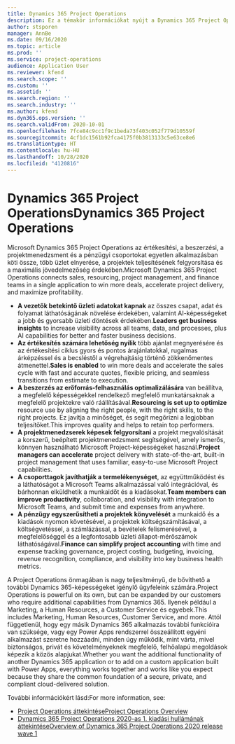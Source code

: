 ```yaml
---
title: Dynamics 365 Project Operations
description: Ez a témakör információkat nyújt a Dynamics 365 Project Operations alkalmazásról.
author: stsporen
manager: AnnBe
ms.date: 09/16/2020
ms.topic: article
ms.prod: ''
ms.service: project-operations
audience: Application User
ms.reviewer: kfend
ms.search.scope: ''
ms.custom: ''
ms.assetid: ''
ms.search.region: ''
ms.search.industry: ''
ms.author: kfend
ms.dyn365.ops.version: ''
ms.search.validFrom: 2020-10-01
ms.openlocfilehash: 7fce84c9cc1f9c1beda73f403c052f779d10559f
ms.sourcegitcommit: 4cf1dc1561b92fca4175f0b3813133c5e63ce8e6
ms.translationtype: HT
ms.contentlocale: hu-HU
ms.lasthandoff: 10/28/2020
ms.locfileid: "4120816"
---
```

# <a name="dynamics-365-project-operations"></a><span data-ttu-id="42be8-103">Dynamics 365 Project Operations</span><span class="sxs-lookup"><span data-stu-id="42be8-103">Dynamics 365 Project Operations</span></span>

<span data-ttu-id="42be8-104">Microsoft Dynamics 365 Project Operations az értékesítési, a beszerzési, a projektmenedzsment és a pénzügyi csoportokat egyetlen alkalmazásban köti össze, több üzlet elnyerése, a projektek teljesítésének felgyorsítása és a maximális jövedelmezőség érdekében.</span><span class="sxs-lookup"><span data-stu-id="42be8-104">Microsoft Dynamics 365 Project Operations connects sales, resourcing, project management, and finance teams in a single application to win more deals, accelerate project delivery, and maximize profitability.</span></span>

-   <span data-ttu-id="42be8-105">**A vezetők betekintő üzleti adatokat kapnak** az összes csapat, adat és folyamat láthatóságának növelése érdekében, valamint AI-képességeket a jobb és gyorsabb üzleti döntések érdekében.</span><span class="sxs-lookup"><span data-stu-id="42be8-105">**Leaders get business insights** to increase visibility across all teams, data, and processes, plus AI capabilities for better and faster business decisions.</span></span>
-   <span data-ttu-id="42be8-106">**Az értékesítés számára lehetőség nyílik** több ajánlat megnyerésére és az értékesítési ciklus gyors és pontos árajánlatokkal, rugalmas árképzéssel és a becsléstől a végrehajtásig történő zökkenőmentes átmenettel.</span><span class="sxs-lookup"><span data-stu-id="42be8-106">**Sales is enabled** to win more deals and accelerate the sales cycle with fast and accurate quotes, flexible pricing, and seamless transitions from estimate to execution.</span></span>
-   <span data-ttu-id="42be8-107">**A beszerzés az erőforrás-felhasználás optimalizálására** van beállítva, a megfelelő képességekkel rendelkező megfelelő munkatársaknak a megfelelő projektekre való ráállításával.</span><span class="sxs-lookup"><span data-stu-id="42be8-107">**Resourcing is set up to optimize** resource use by aligning the right people, with the right skills, to the right projects.</span></span> <span data-ttu-id="42be8-108">Ez javítja a minőséget, és segít megőrizni a legjobban teljesítőket.</span><span class="sxs-lookup"><span data-stu-id="42be8-108">This improves quality and helps to retain top performers.</span></span>
-   <span data-ttu-id="42be8-109">**A projektmenedzserek képesek felgyorsítani** a projekt megvalósítását a korszerű, beépített projektmenedzsment segítségével, amely ismerős, könnyen használható Microsoft Project-képességeket használ.</span><span class="sxs-lookup"><span data-stu-id="42be8-109">**Project managers can accelerate** project delivery with state-of-the-art, built-in project management that uses familiar, easy-to-use Microsoft Project capabilities.</span></span>
-   <span data-ttu-id="42be8-110">**A csoporttagok javíthatják a termelékenységet**, az együttműködést és a láthatóságot a Microsoft Teams alkalmazással való integrációval, és bárhonnan elküldhetik a munkaidőt és a kiadásokat.</span><span class="sxs-lookup"><span data-stu-id="42be8-110">**Team members can improve productivity**, collaboration, and visibility with integration to Microsoft Teams, and submit time and expenses from anywhere.</span></span>
-   <span data-ttu-id="42be8-111">**A pénzügy egyszerűsítheti a projektek könyvelését** a munkaidő és a kiadások nyomon követésével, a projektek költségszámításával, a költségvetéssel, a számlázással, a bevételek felismerésével, a megfelelőséggel és a legfontosabb üzleti állapot-mérőszámok láthatóságával.</span><span class="sxs-lookup"><span data-stu-id="42be8-111">**Finance can simplify project accounting** with time and expense tracking governance, project costing, budgeting, invoicing, revenue recognition, compliance, and visibility into key business health metrics.</span></span>

<span data-ttu-id="42be8-112">A Project Operations önmagában is nagy teljesítményű, de bővíthető a további Dynamics 365-képességeket igénylő ügyfeleink számára.</span><span class="sxs-lookup"><span data-stu-id="42be8-112">Project Operations is powerful on its own, but can be expanded by our customers who require additional capabilities from Dynamics 365.</span></span> <span data-ttu-id="42be8-113">Ilyenek például a Marketing, a Human Resources, a Customer Service és egyebek.</span><span class="sxs-lookup"><span data-stu-id="42be8-113">This includes Marketing, Human Resources, Customer Service, and more.</span></span> <span data-ttu-id="42be8-114">Attól függetlenül, hogy egy másik Dynamics 365 alkalmazás további funkcióira van szüksége, vagy egy Power Apps rendszerrel összeállított egyéni alkalmazást szeretne hozzáadni, minden úgy működik, mint várta, mivel biztonságos, privát és követelményeknek megfelelő, felhőalapú megoldások képezik a közös alapjukat.</span><span class="sxs-lookup"><span data-stu-id="42be8-114">Whether you want the additional functionality of another Dynamics 365 application or to add on a custom application built with Power Apps, everything works together and works like you expect because they share the common foundation of a secure, private, and compliant cloud-delivered solution.</span></span>

<span data-ttu-id="42be8-115">További információkért lásd:</span><span class="sxs-lookup"><span data-stu-id="42be8-115">For more information, see:</span></span>

- [<span data-ttu-id="42be8-116">Project Operations áttekintése</span><span class="sxs-lookup"><span data-stu-id="42be8-116">Project Operations Overview</span></span>](https://dynamics.microsoft.com/en-us/project-operations/overview/)
- [<span data-ttu-id="42be8-117">Dynamics 365 Project Operations 2020-as 1. kiadási hullámának áttekintése</span><span class="sxs-lookup"><span data-stu-id="42be8-117">Overview of Dynamics 365 Project Operations 2020 release wave 1</span></span>](https://docs.microsoft.com/dynamics365-release-plan/2020wave1/dynamics365-project-operations/)

